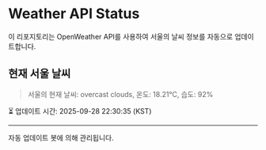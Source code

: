 
# Weather API Status

이 리포지토리는 OpenWeather API를 사용하여 서울의 날씨 정보를 자동으로 업데이트합니다.

## 현재 서울 날씨
> 서울의 현재 날씨: overcast clouds, 온도: 18.21°C, 습도: 92%

⏳ 업데이트 시간: 2025-09-28 22:30:35 (KST)

---
자동 업데이트 봇에 의해 관리됩니다.
